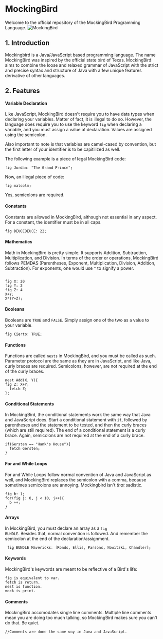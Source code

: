 # MockingBird
Welcome to the official repository of the MockingBird Programming Language.
![MockingBird](http://github.com/J-Play/MockingBird/blob/master/Logo.png)

## 1. Introduction
Mockingbird is a Java/JavaScript based programming language. The name MockingBird was inspired by the official state bird of Texas. MockingBird aims to combine the loose and relaxed grammar of JavaScript with the strict and precise syntax and structure of Java with a few unique features derivative of other languages.

## 2. Features
#### Variable Declaration
Like JavaScript, MockingBird doesn't require you to have data types when declaring your variables. Matter of fact, it is illegal to do so. However, the language does require you to use the keyword <code>fig</code> when declaring a variable, and you must assign a value at declaration. Values are assigned using the semicolon.

Also important to note is that variables are camel-cased by convention, but the first letter of your identifier is to be capitilized as well.

The following example is a piece of legal MockingBird code:
<pre><code>fig Jordan: "The Grand Prince";</code></pre>

Now, an illegal piece of code:
<pre><code>fig malcolm;</code></pre>

Yes, semicolons are required.

#### Constants
Constants are allowed in MockingBird, although not essential in any aspect. For a constant, the identifier must be in all caps.
<pre><code>fig DEUCEDEUCE: 22;</code></pre>

#### Mathematics
Math in MockingBird is pretty simple. It supports Addition, Subtraction, Multiplication, and Division. In terms of the order or operations, MockingBird follows PEMDAS (Parentheses, Exponent, Multiplication, Division, Addition, Subtraction). For exponents, one would use <code>^</code> to signify a power.
<pre><code>
fig X: 20
fig Y: 2
fig Z: 4
X+Y;
X*(Y+Z);
</code></pre>

#### Booleans
Booleans are <code>TRUE</code> and <code>FALSE</code>. Simply assign one of the two as a value to your variable.
<pre><code>fig Cierto: TRUE;</code></pre>

#### Functions
Functions are called <code>nests</code> in MockingBird, and you must be called as such. Parameter protocol are the same as they are in JavaScript, and like Java, curly braces are required. Semicolons, however, are not required at the end of the curly braces.
<pre><code>nest Add(X, Y){
fig Z: X+Y;
  fetch Z;
};</code></pre>

#### Conditional Statements
In MockingBird, the conditional statements work the same way that Java and JavaScript does. Start a conditional statement with <code>if</code>, followed by parentheses and the statement to be tested, and then the curly braces (which are still required). The end of a conditional statement is a curly brace. Again, semicolons are not required at the end of a curly brace.
<pre><code>if(Gersten == "Hank's House"){
  fetch Gersten;
}</code></pre>

#### For and While Loops
For and While Loops follow normal convention of Java and JavaScript as well, and MockingBird replaces the semicolon with a comma, because sometimes semicolons are annoying. Mockingbird isn't *that* sadistic.
<pre><code>fig b: 1;
for(fig j: 0, j < 10, j++){
  b ++;
}</code></pre>

#### Arrays
In MockingBird, you must declare an array as a <code>fig BUNDLE</code>. Besides that, normal convention is followed. And remember the semicolon at the end of the declaration/assignment.
<pre><code> fig BUNDLE Mavericks: [Rondo, Ellis, Parsons, Nowitzki, Chandler]; </code></pre>

#### Keywords
MockingBird's keywords are meant to be reflective of a Bird's life:
<pre><code>fig is equivalent to var.
fetch is return.
nest is function.
mock is print.</code></pre>

#### Comments
MockingBird accomodates single line comments. Multiple line comments mean you are doing too much talking, so MockingBird makes sure you can't do that. Be quiet.
<pre><code>//Comments are done the same way in Java and JavaScript.</code></pre>
